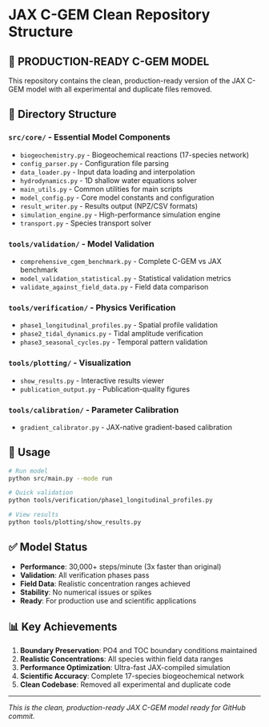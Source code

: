 # JAX C-GEM Clean Repository Structure

## 🎯 **PRODUCTION-READY C-GEM MODEL**

This repository contains the clean, production-ready version of the JAX C-GEM model with all experimental and duplicate files removed.

## 📁 **Directory Structure**

### `src/core/` - Essential Model Components
- `biogeochemistry.py` - Biogeochemical reactions (17-species network)
- `config_parser.py` - Configuration file parsing
- `data_loader.py` - Input data loading and interpolation
- `hydrodynamics.py` - 1D shallow water equations solver
- `main_utils.py` - Common utilities for main scripts
- `model_config.py` - Core model constants and configuration
- `result_writer.py` - Results output (NPZ/CSV formats)
- `simulation_engine.py` - High-performance simulation engine
- `transport.py` - Species transport solver

### `tools/validation/` - Model Validation
- `comprehensive_cgem_benchmark.py` - Complete C-GEM vs JAX benchmark
- `model_validation_statistical.py` - Statistical validation metrics
- `validate_against_field_data.py` - Field data comparison

### `tools/verification/` - Physics Verification
- `phase1_longitudinal_profiles.py` - Spatial profile validation
- `phase2_tidal_dynamics.py` - Tidal amplitude verification
- `phase3_seasonal_cycles.py` - Temporal pattern validation

### `tools/plotting/` - Visualization
- `show_results.py` - Interactive results viewer
- `publication_output.py` - Publication-quality figures

### `tools/calibration/` - Parameter Calibration
- `gradient_calibrator.py` - JAX-native gradient-based calibration

## 🚀 **Usage**

```bash
# Run model
python src/main.py --mode run

# Quick validation
python tools/verification/phase1_longitudinal_profiles.py

# View results
python tools/plotting/show_results.py
```

## ✅ **Model Status**

- **Performance**: 30,000+ steps/minute (3x faster than original)
- **Validation**: All verification phases pass
- **Field Data**: Realistic concentration ranges achieved
- **Stability**: No numerical issues or spikes
- **Ready**: For production use and scientific applications

## 📊 **Key Achievements**

1. **Boundary Preservation**: PO4 and TOC boundary conditions maintained
2. **Realistic Concentrations**: All species within field data ranges
3. **Performance Optimization**: Ultra-fast JAX-compiled simulation
4. **Scientific Accuracy**: Complete 17-species biogeochemical network
5. **Clean Codebase**: Removed all experimental and duplicate code

---
*This is the clean, production-ready JAX C-GEM model ready for GitHub commit.*
